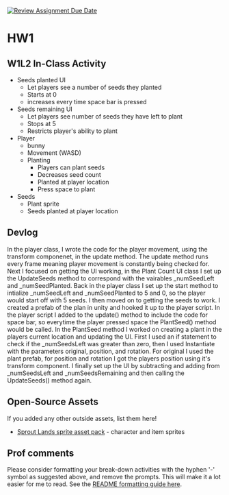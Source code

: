 [![Review Assignment Due Date](https://classroom.github.com/assets/deadline-readme-button-22041afd0340ce965d47ae6ef1cefeee28c7c493a6346c4f15d667ab976d596c.svg)](https://classroom.github.com/a/MjLLqDcN)
# HW1
## W1L2 In-Class Activity
- Seeds planted UI
	- Let players see a number of seeds they planted
	- Starts at 0
	- increases every time space bar is pressed
- Seeds remaining UI
	- Let players see number of seeds they have left to plant  
	- Stops at 5 
	- Restricts player's ability to plant
- Player 
	- bunny
	- Movement (WASD)
	- Planting
		- Players can plant seeds 
		- Decreases seed count 
		- Planted at player location 
		- Press space to plant
- Seeds
	- Plant sprite 
	- Seeds planted at player location

## Devlog
In the player class, I wrote the code for the player movement, using the transform componenet, in the update method. The update method runs every frame meaning player movement is constantly being checked for. Next I focused on getting the UI working, in the Plant Count UI class I set up the UpdateSeeds method to correspond with the vairables _numSeedLeft and _numSeedPlanted. Back in the player class I set up the start method to intialize _numSeedLeft and _numSeedPlanted to 5 and 0, so the player would start off with 5 seeds. I then moved on to getting the seeds to work. I created a prefab of the plan in unity and hooked it up to the player script. In the player script I added to the update() method to include the code for space bar, so everytime the player pressed space the PlantSeed() method would be called. In the PlantSeed method I worked on creating a plant in the players current location and updating the UI. First I used an if statement to check if the _numSeedsLeft was greater than zero, then I used Instantiate with the parameters original, position, and rotation. For original I used the plant prefab, for position and rotation I got the players position using it's transform component. I finally set up the UI by subtracting and adding from _numSeedsLeft and _numSeedsRemaining and then calling the UpdateSeeds() method again. 

## Open-Source Assets
If you added any other outside assets, list them here!
- [Sprout Lands sprite asset pack](https://cupnooble.itch.io/sprout-lands-asset-pack) - character and item sprites

## Prof comments
Please consider formatting your break-down activities with the hyphen '-' symbol as suggested above, and remove the prompts. This will make it a lot easier for me to read. See the [README formatting guide here](https://docs.github.com/en/get-started/writing-on-github/getting-started-with-writing-and-formatting-on-github/basic-writing-and-formatting-syntax).
